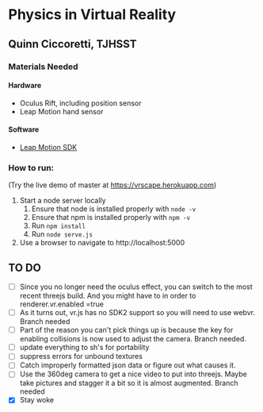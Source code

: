 # Physics in Virtual Reality
## Quinn Ciccoretti, TJHSST
### Materials Needed
#### Hardware
- Oculus Rift, including position sensor
- Leap Motion hand sensor

#### Software
- [Leap Motion SDK](https://developer.leapmotion.com/get-started/)


### How to run:
(Try the live demo of master at https://vrscape.herokuapp.com)
1. Start a node server locally
   1. Ensure that node is installed properly with `node -v`
   2. Ensure that npm is installed properly with `npm -v`
   3. Run `npm install`
   4. Run `node serve.js`
2. Use a browser to navigate to http://localhost:5000

## TO DO
- [ ] Since you no longer need the oculus effect, you can switch to the most recent threejs build. And you might have to in order to renderer.vr.enabled =true
- [ ] As it turns out, vr.js has no SDK2 support so you will need to use webvr. Branch needed
- [ ] Part of the reason you can't pick things up is because the key for 
enabling collisions is now used to adjust the camera. Branch needed.
- [ ] update everything to sh's for portability
- [ ] suppress errors for unbound textures
- [ ] Catch improperly formatted json data or figure out what causes it.
- [ ] Use the 360deg camera to get a nice video to put into threejs. Maybe take pictures and stagger it a bit so it is almost augmented. Branch needed
- [x] Stay woke